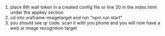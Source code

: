 1. place 8th wall token in a created config file or line 20 in the index.html under the appkey section
2. cd into xraframe-imagetarget and run "npm run start"
3. you should see qr code. scan it with you phone and you will now have a web ar image recognition target